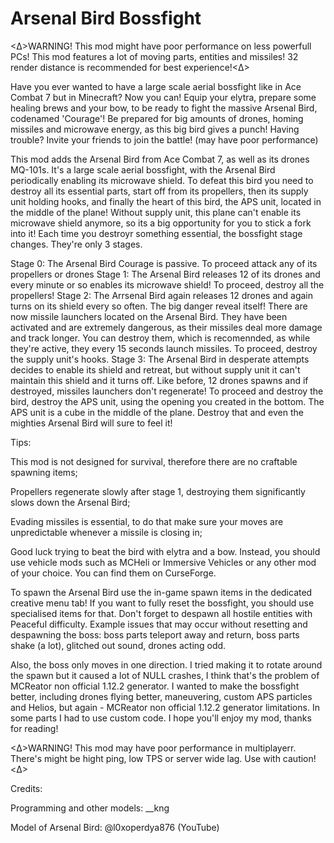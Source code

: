 # Arsenal Bird Bossfight
<∆>WARNING! This mod might have poor performance on less powerfull PCs! This mod features a lot of moving parts, entities and missiles! 32 render distance is recommended for best experience!<∆>

Have you ever wanted to have a large scale aerial bossfight like in Ace Combat 7 but in Minecraft? Now you can! Equip your elytra, prepare some healing brews and your bow, to be ready to fight the massive Arsenal Bird, codenamed 'Courage'! Be prepared for big amounts of drones, homing missiles and microwave energy, as this big bird gives a punch! Having trouble? Invite your friends to join the battle! (may have poor performance)

This mod adds the Arsenal Bird from Ace Combat 7, as well as its drones MQ-101s. It's a large scale aerial bossfight, with the Arsenal Bird periodically enabling its microwave shield. To defeat this bird you need to destroy all its essential parts, start off from its propellers, then its supply unit holding hooks, and finally the heart of this bird, the APS unit, located in the middle of the plane! Without supply unit, this plane can't enable its microwave shield anymore, so its a big opportunity for you to stick a fork into it! Each time you destroyr something essential, the bossfight stage changes. They're only 3 stages.

Stage 0:
The Arsenal Bird Courage is passive. To proceed attack any of its propellers or drones
Stage 1:
The Arsenal Bird releases 12 of its drones and every minute or so enables its microwave shield! To proceed, destroy all the propellers!
Stage 2:
The Arrsenal Bird again releases 12 drones and again turns on its shield every so often. The big danger reveal itself! There are now missile launchers located on the Arsenal Bird. They have been activated and are extremely dangerous, as their missiles deal more damage and track longer. You can destroy them, which is recomennded, as while they're active, they every 15 seconds launch missiles. To proceed, destroy the supply unit's hooks.
Stage 3:
The Arsenal Bird in desperate attempts decides to enable its shield and retreat, but without supply unit it can't maintain this shield and it turns off. Like before, 12 drones spawns and if destroyed, missiles launchers don't regenerate! To proceed and destroy the bird, destroy the APS unit, using the opening you created in the bottom. The APS unit is a cube in the middle of the plane. Destroy that and even the mighties Arsenal Bird will sure to feel it!

Tips:

This mod is not designed for survival, therefore there are no craftable spawning items;

Propellers regenerate slowly after stage 1, destroying them significantly slows down the Arsenal Bird;

Evading missiles is essential, to do that make sure your moves are unpredictable whenever a missile is closing in;

Good luck trying to beat the bird with elytra and a bow. Instead, you should use vehicle mods such as MCHeli or Immersive Vehicles or any other mod of your choice. You can find them on CurseForge.

To spawn the Arsenal Bird use the in-game spawn items in the dedicated creative menu tab! If you want to fully reset the bossfight, you should use specialised items for that. Don't forget to despawn all hostile entities with Peaceful difficulty. Example issues that may occur without resetting and despawning the boss: boss parts teleport away and return, boss parts shake (a lot), glitched out sound, drones acting odd. 

Also, the boss only moves in one direction. I tried making it to rotate around the spawn but it caused a lot of NULL crashes, I think that's the problem of MCReator non official 1.12.2 generator. I wanted to make the bossfight better, including drones flying better, maneuvering, custom APS particles and Helios, but again - MCReator non official 1.12.2 generator limitations. In some parts I had to use custom code. I hope you'll enjoy my mod, thanks for reading! 

<∆>WARNING! This mod may have poor performance in multiplayerr. There's might be hight ping, low TPS or server wide lag. Use with caution!<∆>



Credits:

Programming and other models: __kng

Model of Arsenal Bird: @l0xoperdya876 (YouTube)
